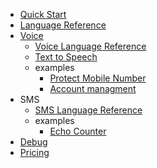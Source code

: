 <!-- docs/_sidebar.md -->

* [Quick Start](quickstart.md)
* [Language Reference](language.md)
* [Voice](voice.md)
    * [Voice Language Reference](voice-language.md)
    * [Text to Speech](text-to-speech.md)
    * examples
        * [Protect Mobile Number](example-protect-mobile.md)
        * [Account managment](example-account.md)
* SMS
    * [SMS Language Reference](sms-language.md)
    * examples
        * [Echo Counter](example-sms-echo.md)
* [Debug](debug.md)
* [Pricing](pricing.md)
